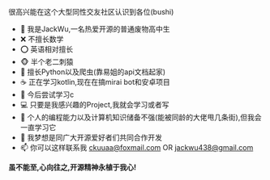 很高兴能在这个大型同性交友社区认识到各位(bushi)
- 👋 我是JackWu,一名热爱开源的普通废物高中生
- ❌ 不擅长数学
- ⭕ 英语相对擅长
- 🐵 半个老二刺猿
- 🐍 擅长Python以及爬虫(靠易姐的api文档起家)
- ☕️ 正在学习kotlin,现在在搞mirai bot和安卓项目
- 🤔 今后尝试学习c
- 💻 只要是我感兴趣的Project,我就会学习或者写
- 🌱 个人的编程能力以及计算机知识储备不强(能被同龄的大佬甩几条街),但我会一直学习它
- 💞️ 我梦想是同广大开源爱好者们共同合作开发
- 📫 你可以这样联系我 ckuuaa@foxmail.com OR jackwu438@gmail.com

**虽不能至,心向往之,开源精神永植于我心!**
